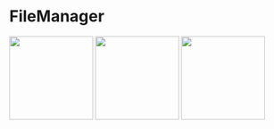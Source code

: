 # FileManager

<img src="https://user-images.githubusercontent.com/70803144/175048656-236e701c-aa33-4504-8a03-5d3899892926.png" width="150"> <img src="https://user-images.githubusercontent.com/70803144/175048791-a35f3efc-8981-4f04-9d05-2394529d02b0.png" width="150"> <img src="https://user-images.githubusercontent.com/70803144/175048967-f887b109-e978-46ef-a879-ffd4cdabd4c6.png" width="150"> 
